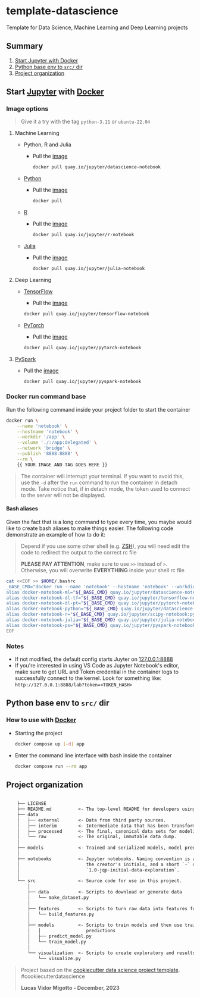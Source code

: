 # template-datascience

Template for Data Science, Machine Learning and Deep Learning projects

## Summary

1. [Start Jupyter with Docker](#start-jupyter-with-docker)
2. [Python base env to `src/` dir](#python-base-env-to-src-dir)
3. [Project organization](#project-organization)

## Start [Jupyter](https://jupyter.org/) with [Docker](https://www.docker.com/get-started/)

### Image options

> Give it a try with the tag `python-3.11` or `ubuntu-22.04`

1. Machine Learning

    * Python, R and Julia

        * Pull the [image](https://jupyter-docker-stacks.readthedocs.io/en/latest/using/selecting.html#jupyter-datascience-notebook)

            ```bash
            docker pull quay.io/jupyter/datascience-notebook
            ```

    * [Python](https://www.python.org/)

        * Pull the [image](https://jupyter-docker-stacks.readthedocs.io/en/latest/using/selecting.html#jupyter-scipy-notebook)

            ```bash
            docker pull
            ```

    * [R](https://www.r-project.org/)

        * Pull the [image](https://jupyter-docker-stacks.readthedocs.io/en/latest/using/selecting.html#jupyter-r-notebook)

            ```bash
            docker pull quay.io/jupyter/r-notebook
            ```

    * [Julia](https://julialang.org/)

        * Pull the [image](https://jupyter-docker-stacks.readthedocs.io/en/latest/using/selecting.html#jupyter-julia-notebook)

            ```bash
            docker pull quay.io/jupyter/julia-notebook
            ```

2. Deep Learning

    * [TensorFlow](https://www.tensorflow.org/)

        * Pull the [image](https://jupyter-docker-stacks.readthedocs.io/en/latest/using/selecting.html#jupyter-tensorflow-notebook)

        ```bash
        docker pull quay.io/jupyter/tensorflow-notebook
        ```

    * [PyTorch](https://pytorch.org/)

        * Pull the [image](https://jupyter-docker-stacks.readthedocs.io/en/latest/using/selecting.html#jupyter-pytorch-notebook)

        ```bash
        docker pull quay.io/jupyter/pytorch-notebook
        ```

3. [PySpark](https://spark.apache.org/docs/latest/api/python/index.html)

    * Pull the [image](https://jupyter-docker-stacks.readthedocs.io/en/latest/using/selecting.html#jupyter-pyspark-notebook)

        ```bash
        docker pull quay.io/jupyter/pyspark-notebook
        ```

### Docker run command base

Run the following command inside your project folder to start the container

```bash
docker run \
    --name 'notebook' \
    --hostname 'notebook' \
    --workdir '/app' \
    --volume './:/app:delegated' \
    --network 'bridge' \
    --publish '8888:8888' \
    --rm \
    {{ YOUR IMAGE AND TAG GOES HERE }}
```

> The container will interrupt your terminal. If you want to avoid this, use the `-d` after the `run` command to run the container in detach mode. Take notice that, if in detach mode, the token used to connect to the server will not be displayed.

#### Bash aliases

Given the fact that is a long command to type every time, you maybe would like to create bash aliases to make things easier. The following code demonstrate an example of how to do it:

> Depend if you use some other shell (e.g. [ZSH](https://www.zsh.org/)), you will need edit the code to redirect the output to the correct rc file
>
> **PLEASE PAY ATTENTION**, make sure to use `>>` instead of `>`. Otherwise, you will overwrite **EVERYTHING** inside your shell rc file

```bash
cat <<EOF >> $HOME/.bashrc
_BASE_CMD="docker run --name 'notebook' --hostname 'notebook' --workdir '/app' --volume './:/app:delegated' --network 'bridge' --publish '8888:8888' --env GRANT_USER=yes --rm"
alias docker-notebook-ml="${_BASE_CMD} quay.io/jupyter/datascience-notebook:python-3.11"
alias docker-notebook-dl-tf="${_BASE_CMD} quay.io/jupyter/tensorflow-notebook:python-3.11"
alias docker-notebook-dl-pt="${_BASE_CMD} quay.io/jupyter/pytorch-notebook:python-3.11"
alias docker-notebook-python="${_BASE_CMD} quay.io/jupyter/datascience-notebook:python-3.11"
alias docker-notebook-r="${_BASE_CMD} quay.io/jupyter/scipy-notebook:python-3.11:python-3.11"
alias docker-notebook-julia="${_BASE_CMD} quay.io/jupyter/julia-notebook:python-3.11"
alias docker-notebook-ps="${_BASE_CMD} quay.io/jupyter/pyspark-notebook:python-3.11"
EOF
```

### Notes

* If not modified, the default config starts Juyter on [127.0.0.1:8888](http://127.0.0.1:8888/lab)
* If you're interested in using VS Code as Jupyter Notebook's editor, make sure to get URL and Token credential in the container logs to successfully connect to the kernel. Look for something like: `http://127.0.0.1:8888/lab?token=<TOKEN_HASH>`

## Python base env to `src/` dir

### How to use with [Docker](https://www.docker.com/get-started/)

* Starting the project

    ```bash
    docker compose up [-d] app
    ```

* Enter the command line interface with bash inside the container

    ```bash
    docker compose run --rm app
    ```

## Project organization

```txt

    ├── LICENSE
    ├── README.md          <- The top-level README for developers using this project.
    ├── data
    │   ├── external       <- Data from third party sources.
    │   ├── interim        <- Intermediate data that has been transformed.
    │   ├── processed      <- The final, canonical data sets for modeling.
    │   └── raw            <- The original, immutable data dump.
    │
    ├── models             <- Trained and serialized models, model predictions, or model summaries
    │
    ├── notebooks          <- Jupyter notebooks. Naming convention is a number (for ordering),
    │                         the creator's initials, and a short `-` delimited description, e.g.
    │                         `1.0-jqp-initial-data-exploration`.
    │
    └── src                <- Source code for use in this project.
        │
        ├── data           <- Scripts to download or generate data
        │   └── make_dataset.py
        │
        ├── features       <- Scripts to turn raw data into features for modeling
        │   └── build_features.py
        │
        ├── models         <- Scripts to train models and then use trained models to make
        │   │                 predictions
        │   ├── predict_model.py
        │   └── train_model.py
        │
        └── visualization  <- Scripts to create exploratory and results oriented visualizations
            └── visualize.py


```

> Project based on the [cookiecutter data science project template](https://drivendata.github.io/cookiecutter-data-science). #cookiecutterdatascience
>
> **Lucas Vidor Migotto - December, 2023**
